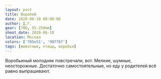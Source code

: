 ```yaml
---
layout: post
title: Воробей
date: 2020-06-18 00:00:00
author: Д.Г.
gear: [70D, 55-250mm]
shoot_date: 2020-06-18
location: Москва
colors: ['705e51', '907767']
tags: [животные, птицы, воробьи]
---
```

Воробьиный молодняк повстречали, вот. Мелкие, шумные, неосторожные. Достаточно самостоятельные, но еду у родителей всё равно выпрашивают.
